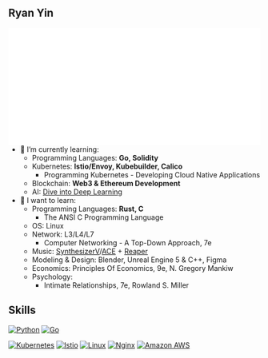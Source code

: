 ## Ryan Yin

<a href="https://github.com/lowlighter/metrics">
  <img align="right" src="/metrics.classic.svg"/>
</a>

- 🌱 I’m currently learning:
  - Programming Languages: **Go, Solidity**
  - Kubernetes: **Istio/Envoy, Kubebuilder, Calico**
    - Programming Kubernetes - Developing Cloud Native Applications
  - Blockchain: **Web3 & Ethereum Development**
  - AI: [Dive into Deep Learning](https://github.com/d2l-ai/d2l-en)
- 🤤 I want to learn:
  - Programming Languages: **Rust, C**
    - The ANSI C Programming Language
  - OS: Linux
  - Network: L3/L4/L7
    - Computer Networking - A Top-Down Approach, 7e
  - Music: [SynthesizerV](https://dreamtonics.com/en/synthesizerv/)/[ACE](https://space.bilibili.com/418030) + [Reaper](https://www.reaper.fm)
  - Modeling & Design: Blender, Unreal Engine 5 & C++, Figma
  - Economics: Principles Of Economics, 9e, N. Gregory Mankiw
  - Psychology:
    - Intimate Relationships, 7e, Rowland S. Miller

## Skills

<!-- Badges List: https://github.com/alexandresanlim/Badges4-README.md-Profile -->
<!-- [![Lua](https://img.shields.io/badge/Lua-2C2D72?style=for-the-badge&logo=lua&logoColor=white)](https://github.com/lua/lua) -->

[![Python](https://img.shields.io/badge/python-%2314354C.svg?style=for-the-badge&logo=python&logoColor=white)](https://github.com/python/cpython)
[![Go](https://img.shields.io/badge/go-%2300ADD8.svg?style=for-the-badge&logo=go&logoColor=white)](https://github.com/golang/go)
<!-- [![Rust](https://img.shields.io/badge/Rust-000000?style=for-the-badge&logo=rust&logoColor=white)](https://github.com/rust-lang/rust) -->
[![Kubernetes](https://img.shields.io/badge/kubernetes-%23326ce5.svg?style=for-the-badge&logo=kubernetes&logoColor=white)](https://github.com/kubernetes/kubernetes)
[![Istio](https://img.shields.io/badge/Istio-466BB0?style=for-the-badge&logo=Istio&logoColor=white)](https://github.com/istio/istio)
[![Linux](https://img.shields.io/badge/Linux-FCC624?style=for-the-badge&logo=linux&logoColor=black)](https://github.com/torvalds/linux)
[![Nginx](https://img.shields.io/badge/nginx-%23009639.svg?style=for-the-badge&logo=nginx&logoColor=white)](https://github.com/nginx/nginx)
[![Amazon AWS](https://img.shields.io/badge/Amazon_AWS-232F3E?style=for-the-badge&logo=amazon-aws&logoColor=white)](https://aws.amazon.com/)
